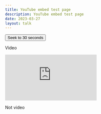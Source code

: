 ```yaml
---
title: YouTube embed test page
description: YouTube embed test page
date: 2023-03-27
layout: talk
---
```


<div>
<button id="seekButton">Seek to 30 seconds</button>

Video

<iframe id="player" src="https://www.youtube.com/embed/j6Z-TawfQns?enablejsapi=1" loading="lazy" frameborder="0" allowfullscreen></iframe>

<script async src="https://www.youtube.com/iframe_api"></script>
<script async type="text/javascript">
  var player;

  function onYouTubeIframeAPIReady() {
    player = new YT.Player('player', {
      events: {
        'onReady': onPlayerReady
      }
    });
  }

  function onPlayerReady(event) {
    // Player is ready
  }
  
  document.getElementById('seekButton').addEventListener('click', function() {
    player.seekTo(30); // Seeks to 30 seconds into the video
  });
</script>
</div>


Not video

